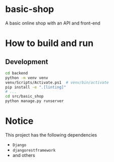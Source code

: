 # basic-shop

A basic online shop with an API and front-end

# How to build and run

## Development

```bash
cd backend
python -m venv venv
venv/Scripts/Activate.ps1  # venv/bin/activate
pip install -e ".[linting]"
# ...
cd src/basic_shop
python manage.py runserver
```

# Notice

This project has the following dependencies

- `Django`
- `djangorestframework`
- and others
